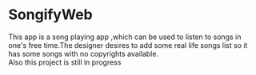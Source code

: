 # SongifyWeb
This app is a song playing app ,which can be used to listen to songs in one's free time.The designer desires to add some real life songs list so it has some songs with no copyrights available.  
Also this project is still in progress
